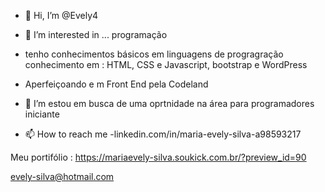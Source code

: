 - 👋 Hi, I’m @Evely4
- 👀 I’m interested in ... programação 
- tenho conhecimentos básicos em linguagens de progragração 
conhecimento em : HTML, CSS  e Javascript, bootstrap e WordPress
- Aperfeiçoando e m Front End pela Codeland

- 💞️ I’m  estou em busca de uma oprtnidade na  área para programadores iniciante
- 📫 How to reach me 
-linkedin.com/in/maria-evely-silva-a98593217


Meu portifólio : https://mariaevely-silva.soukick.com.br/?preview_id=90

evely-silva@hotmail.com



<!---
Evely4/Evely4 is a ✨ special ✨ repository because its `README.md` (this file) appears on your GitHub profile.
You can click the Preview link to take a look at your changes.
--->
